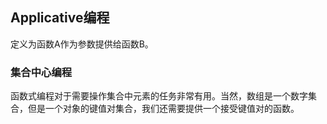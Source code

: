 ## Applicative编程
定义为函数A作为参数提供给函数B。

### 集合中心编程
函数式编程对于需要操作集合中元素的任务非常有用。当然，数组是一个数字集合，但是一个对象的键值对集合，我们还需要提供一个接受键值对的函数。